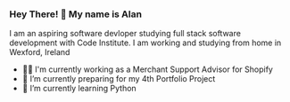 ### Hey There! 👋 My name is Alan

I am an aspiring software devloper studying full stack software development with Code Institute. I am working and studying from home in Wexford, Ireland

- 👨‍💻 I'm currently working as a Merchant Support Advisor for Shopify
- 🔭 I’m currently preparing for my 4th Portfolio Project
- 🌱 I’m currently learning Python


